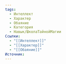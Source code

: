 ```yaml
---
tags:
  - Интеллект
  - Характер
  - Обаяние
  - Категория
  - Навык/ШколаТайнойМагии
Ссылки:
  - "[[Интеллект]]"
  - "[[Характер]]"
  - "[[Обаяние]]"
Источник:
---
```

